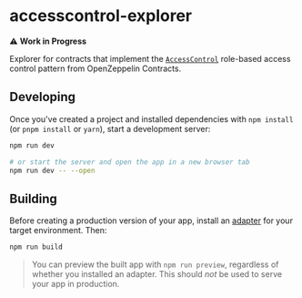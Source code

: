 # accesscontrol-explorer

:warning: **Work in Progress**

Explorer for contracts that implement the [`AccessControl`](https://docs.openzeppelin.com/contracts/4.x/access-control#role-based-access-control) role-based access control pattern from OpenZeppelin Contracts.

## Developing

Once you've created a project and installed dependencies with `npm install` (or `pnpm install` or `yarn`), start a development server:

```bash
npm run dev

# or start the server and open the app in a new browser tab
npm run dev -- --open
```

## Building

Before creating a production version of your app, install an [adapter](https://kit.svelte.dev/docs#adapters) for your target environment. Then:

```bash
npm run build
```

> You can preview the built app with `npm run preview`, regardless of whether you installed an adapter. This should _not_ be used to serve your app in production.
